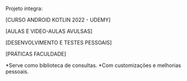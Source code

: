Projeto integra:

[CURSO ANDROID KOTLIN 2022 - UDEMY]

[AULAS E VIDEO-AULAS AVULSAS]

[DESENVOLVIMENTO E TESTES PESSOAIS]

[PRÁTICAS FACULDADE]

*Serve como biblioteca de consultas.
*Com customizações e melhorias pessoais.
